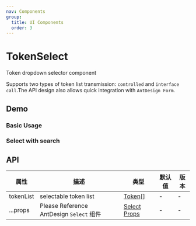 ```yaml
---
nav: Components
group:
  title: UI Components
  order: 3
---
```


# TokenSelect

Token dropdown selector component

Supports two types of token list transmission: `controlled` and `interface call`.The API design also allows quick integration with `AntDesign Form`.

## Demo

### Basic Usage

<code src="./demos/basic.tsx"></code>

### Select with search

<code src="./demos/withSearch.tsx"></code>

## API

| 属性 | 描述 | 类型 | 默认值 | 版本 |
| --- | --- | --- | --- | --- |
| tokenList | selectable token list | [Token](/components/types-cn#Token)[] | - | - |
| ...props | Please Reference AntDesign `Select` 组件 | [Select Props](https://ant-design.antgroup.com/components/select-cn#select-props) | - | - |
